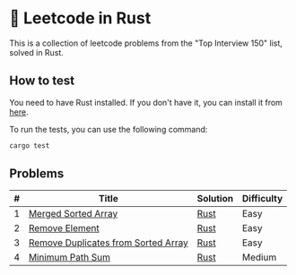 # 🦀 Leetcode in Rust

This is a collection of leetcode problems from the "Top Interview 150" list, solved in Rust.

## How to test

You need to have Rust installed.
If you don't have it, you can install it from [here](https://www.rust-lang.org/tools/install).

To run the tests, you can use the following command:

```bash
cargo test
```

## Problems
| # | Title | Solution | Difficulty |
|---| ----- | -------- | ---------- |
| 1 | [Merged Sorted Array](https://leetcode.com/problems/merge-sorted-array/) | [Rust](src/merge_sorted_array.rs) | Easy |
| 2 | [Remove Element](https://leetcode.com/problems/remove-element/) | [Rust](src/remove_element.rs) | Easy |
| 3 | [Remove Duplicates from Sorted Array](https://leetcode.com/problems/remove-duplicates-from-sorted-array/) | [Rust](src/remove_duplicates_from_sorted_array.rs) | Easy |
| 4 | [Minimum Path Sum](https://leetcode.com/problems/minimum-path-sum/) | [Rust](src/minimum_path_sum.rs) | Medium |
